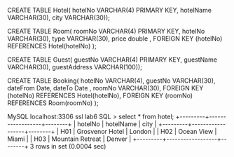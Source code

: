 

CREATE TABLE Hotel(
hotelNo VARCHAR(4) PRIMARY KEY,
hotelName VARCHAR(30),
city VARCHAR(30));



CREATE TABLE Room(
roomNo VARCHAR(4) PRIMARY KEY,
hotelNo VARCHAR(30),
type VARCHAR(30),
price double ,
FOREIGN KEY (hotelNo) REFERENCES Hotel(hotelNo)
);

CREATE TABLE Guest(
guestNo VARCHAR(4) PRIMARY KEY,
guestName VARCHAR(30),
guestAddress VARCHAR(100));



CREATE TABLE Booking(
hotelNo VARCHAR(4),
guestNo VARCHAR(30),
dateFrom Date,
dateTo Date ,
roomNo VARCHAR(30),
FOREIGN KEY (hotelNo) REFERENCES Hotel(hotelNo),
FOREIGN KEY (roomNo) REFERENCES Room(roomNo)
);


MySQL  localhost:3306 ssl  lab6  SQL > select * from hotel;
+---------+------------------+--------+
| hotelNo | hotelName        | city   |
+---------+------------------+--------+
| H01     | Grosvenor Hotel  | London |
| H02     | Ocean View       | Miami  |
| H03     | Mountain Retreat | Denver |
+---------+------------------+--------+
3 rows in set (0.0004 sec)

